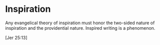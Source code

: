 # Inspiration


Any evangelical theory of inspiration must honor the two-sided nature of inspiration and the providential nature.
Inspired writing is a phenomenon.


[Jer 25:13]
